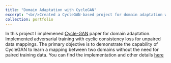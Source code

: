 ```yaml
---
title: "Domain Adaptation with CycleGAN"
excerpt: "<br/>Created a CycleGAN-based project for domain adaptation with adversarial training.<img src='/images/cg.jpg'>"
collection: portfolio
---
```




In this project I implemened [Cycle-GAN](https://arxiv.org/pdf/1703.10593) paper for domain adaptation. Implemented adversarial training with cyclic consistency loss for unpaired data mappings.
The primary objective is to demonstrate the capability of CycleGAN to learn a mapping between two domains without the need for paired training data. You can find the implementation and other details [here](https://github.com/jasmeetsingh-028/Domain-Adaptation-using-Cycle-GAN-)